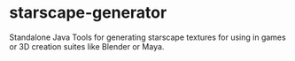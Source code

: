 # starscape-generator
Standalone Java Tools for generating starscape textures for using in games or 3D creation suites like Blender or Maya.
